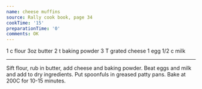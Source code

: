 ```yaml
---
name: cheese muffins
source: Rally cook book, page 34
cookTime: '15'
preparationTime: '0'
comments: OK
---
```


1 c flour
3oz butter
2 t baking powder
3 T grated cheese
1 egg
1/2 c milk

---

Sift flour, rub in butter, add cheese and baking powder.  Beat eggs and milk and add to dry ingredients.  Put spoonfuls in greased patty pans.  Bake at 200C for 10-15 minutes.

